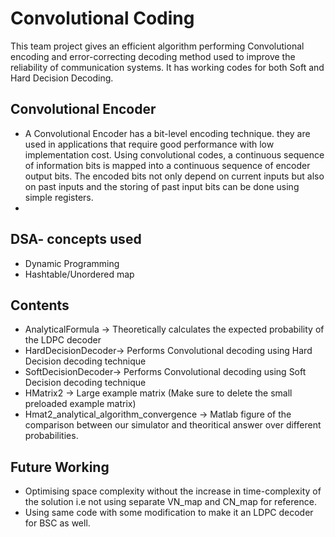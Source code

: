 # Convolutional Coding
This team project gives an efficient algorithm performing Convolutional encoding and error-correcting decoding method used to improve
the reliability of communication systems. It has working codes for both Soft and Hard Decision Decoding.

<!--## Team: 12-->
<!--- -->

## Convolutional Encoder
- A Convolutional Encoder has a bit-level encoding technique. they are used in applications that require good performance with low implementation cost. Using convolutional codes, a continuous sequence of information bits is mapped into a continuous sequence of encoder output bits. The encoded bits not only depend on current inputs but also on past inputs and the storing of past input bits can be done using simple registers.
- 

## DSA- concepts used
- Dynamic Programming
- Hashtable/Unordered map

## Contents
- AnalyticalFormula -> Theoretically calculates the expected probability of the LDPC decoder
- HardDecisionDecoder-> Performs Convolutional decoding using Hard Decision decoding technique
- SoftDecisionDecoder-> Performs Convolutional decoding using Soft Decision decoding technique
- HMatrix2 -> Large example matrix  (Make sure to delete the small preloaded example matrix)
- Hmat2_analytical_algorithm_convergence -> Matlab figure of the comparison between our simulator and theoritical answer over different probabilities.

## Future Working
- Optimising space complexity without the increase in time-complexity of the solution i.e not using separate VN_map and CN_map for reference.
- Using same code with some modification to make it an LDPC decoder for BSC as well.
